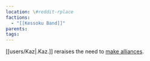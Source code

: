 ```yaml
---
location: \#reddit-rplace
factions:
  - "[[Kessoku Band]]"
parents: 
tags: 
---
```

[[users/Kaz|.Kaz.]] reraises the need to [make alliances](https://discord.com/channels/1093664259273130084/1131230952119615600/1131583955913691186).